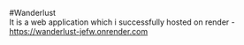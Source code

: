 #Wanderlust <br/>
It is a web application which i successfully hosted on render - https://wanderlust-jefw.onrender.com

